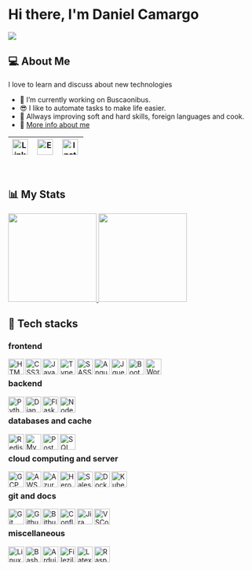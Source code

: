 # Hi there, I'm Daniel Camargo

<img src='https://www.dscamargo.com.br/images/me.jpg' />

## 💻 About Me 

I love to learn and discuss about new technologies
- 🤔 I’m currently working on Buscaonibus.
- 😎 I like to automate tasks to make life easier.
- 📖 Allways improving soft and hard skills, foreign languages and cook.
- 🚀 <a href="https://www.dscamargo.com.br" >More info about me</a>

| <a href="https://www.linkedin.com/in/daniel13"/><img align="left" alt="Linkedin" width="32px" src="https://www.svgrepo.com/show/922/linkedin.svg" /></a> | <a href="mailto:daniel.camargo@hotmail.com"><img align="left" alt="E-mail" width="32px" src="https://www.svgrepo.com/show/511917/email-1572.svg"/></a> | <a href="https://www.instagram.com/danielcamargo13"><img align="left" alt="Instagram" width="32px" src="https://www.svgrepo.com/show/508844/instagram.svg"/></a> |
|---|---|---|

<br/>

## :bar_chart: My Stats

<a href="https://github.com/danielfloripa">
  <img height="180em" src="https://github-readme-stats.vercel.app/api?username=danielfloripa&show_icons=true&theme=light" />
  <img height="180em" src="https://github-readme-stats-eight-theta.vercel.app/api/top-langs/?username=danielfloripa&theme=light&layout=compact" />
</a>

## :muscle: Tech stacks

### frontend
<img align="left" width="32px" alt="HTML5" src="https://cdn.jsdelivr.net/gh/devicons/devicon/icons/html5/html5-original.svg" />
<img align="left" width="32px" alt="CSS3" src="https://cdn.jsdelivr.net/gh/devicons/devicon/icons/css3/css3-original.svg" />
<img align="left" width="32px" alt="Javascript" src="https://cdn.jsdelivr.net/gh/devicons/devicon/icons/javascript/javascript-original.svg" />
<img align="left" width="32px" alt="Typescript" src="https://cdn.jsdelivr.net/gh/devicons/devicon/icons/typescript/typescript-original.svg" />
<img align="left" width="32px" alt="SASS" src="https://cdn.jsdelivr.net/gh/devicons/devicon/icons/sass/sass-original.svg" />
<img align="left" width="32px" alt="Angular" src="https://cdn.jsdelivr.net/gh/devicons/devicon/icons/angularjs/angularjs-original.svg" />
<img align="left" width="32px" alt="Jquery" src="https://cdn.jsdelivr.net/gh/devicons/devicon/icons/jquery/jquery-original-wordmark.svg" />
<img align="left" width="32px" alt="Bootstrap" src="https://cdn.jsdelivr.net/gh/devicons/devicon/icons/bootstrap/bootstrap-original.svg" />
<img align="left" width="32px" alt="Wordpress" src="https://cdn.jsdelivr.net/gh/devicons/devicon/icons/wordpress/wordpress-original.svg" />
<br/>

### backend
<img align="left" width="32px" alt="Python" src="https://cdn.jsdelivr.net/gh/devicons/devicon/icons/python/python-original.svg" />
<img align="left" width="32px" alt="Django" src="https://cdn.jsdelivr.net/gh/devicons/devicon/icons/django/django-plain.svg" />
<img align="left" width="32px" alt="Flask" src="https://cdn.jsdelivr.net/gh/devicons/devicon/icons/flask/flask-original-wordmark.svg" />
<img align="left" width="32px" alt="Node" src="https://cdn.jsdelivr.net/gh/devicons/devicon/icons/nodejs/nodejs-original.svg" />
<br/>

### databases and cache
<img align="left" width="32px" alt="Redis" src="https://cdn.jsdelivr.net/gh/devicons/devicon/icons/redis/redis-original-wordmark.svg" />
<img align="left" width="32px" alt="MySQL" src="https://cdn.jsdelivr.net/gh/devicons/devicon/icons/mysql/mysql-original.svg" />
<img align="left" width="32px" alt="Postgre SQL" src="https://cdn.jsdelivr.net/gh/devicons/devicon/icons/postgresql/postgresql-original.svg" />
<img align="left" width="32px" alt="SQL Server" src="https://cdn.jsdelivr.net/gh/devicons/devicon/icons/microsoftsqlserver/microsoftsqlserver-plain.svg" />
<br/>

### cloud computing and server
<img align="left" width="32px" alt="GCP" src="https://cdn.jsdelivr.net/gh/devicons/devicon/icons/googlecloud/googlecloud-original.svg" />
<img align="left" width="32px" alt="AWS" src="https://cdn.jsdelivr.net/gh/devicons/devicon/icons/amazonwebservices/amazonwebservices-original.svg" />
<img align="left" width="32px" alt="Azure" src="https://cdn.jsdelivr.net/gh/devicons/devicon/icons/azure/azure-original.svg" />
<img align="left" width="32px" alt="Heroku" src="https://cdn.jsdelivr.net/gh/devicons/devicon/icons/heroku/heroku-original.svg" />
<img align="left" width="32px" alt="Salesforce" src="https://cdn.jsdelivr.net/gh/devicons/devicon/icons/salesforce/salesforce-original.svg" />
<img align="left" width="32px" alt="Docker" src="https://cdn.jsdelivr.net/gh/devicons/devicon/icons/docker/docker-original.svg" />
<img align="left" width="32px" alt="Kubernetes" src="https://cdn.jsdelivr.net/gh/devicons/devicon/icons/kubernetes/kubernetes-plain.svg" />
<br/>

### git and docs
<img align="left" width="32px" alt="Git" src="https://cdn.jsdelivr.net/gh/devicons/devicon/icons/git/git-original.svg" />
<img align="left" width="32px" alt="Github" src="https://cdn.jsdelivr.net/gh/devicons/devicon/icons/github/github-original.svg" />
<img align="left" width="32px" alt="Bitbucket" src="https://cdn.jsdelivr.net/gh/devicons/devicon/icons/bitbucket/bitbucket-original.svg" />
<img align="left" width="32px" alt="Confluence" src="https://cdn.jsdelivr.net/gh/devicons/devicon/icons/confluence/confluence-original.svg" />
<img align="left" width="32px" alt="Jira" src="https://cdn.jsdelivr.net/gh/devicons/devicon/icons/jira/jira-original.svg" />
<img align="left" width="32px" alt="VSCode" src="https://cdn.jsdelivr.net/gh/devicons/devicon/icons/vscode/vscode-original.svg" />
<br/>

### miscellaneous
<img align="left" width="32px" alt="Linux" src="https://cdn.jsdelivr.net/gh/devicons/devicon/icons/linux/linux-original.svg" />
<img align="left" width="32px" alt="Bash" src="https://cdn.jsdelivr.net/gh/devicons/devicon/icons/bash/bash-original.svg" />
<img align="left" width="32px" alt="Arduino" src="https://cdn.jsdelivr.net/gh/devicons/devicon/icons/arduino/arduino-original.svg" />
<img align="left" width="32px" alt="Filezilla" src="https://cdn.jsdelivr.net/gh/devicons/devicon/icons/filezilla/filezilla-plain.svg" />
<img align="left" width="32px" alt="Latex" src="https://cdn.jsdelivr.net/gh/devicons/devicon/icons/latex/latex-original.svg" />
<img align="left" width="32px" alt="Raspberry Pi" src="https://cdn.jsdelivr.net/gh/devicons/devicon/icons/raspberrypi/raspberrypi-original.svg" />
<br/>
